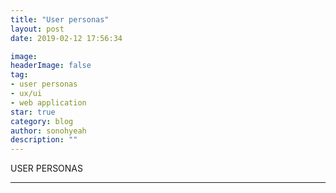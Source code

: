 ```yaml
---
title: "User personas"
layout: post
date: 2019-02-12 17:56:34

image: 
headerImage: false
tag:
- user personas
- ux/ui
- web application
star: true
category: blog
author: sonohyeah
description: ""
---
```



<p>USER PERSONAS</p>

<p id="user"></p>
<script type="text/javascript" src="{{site.url}}/src/tabletop.min.js"></script>
<script type="text/javascript" src="{{site.url}}/src/backbone.tabletopSync.js"></script>
<script type="text/javascript" src="{{site.url}}/src/tabletop.js"></script>
<script src='https://cdnjs.cloudflare.com/ajax/libs/tabletop.js/1.5.1/tabletop.min.js'></script>
<script type="text/javascript">
	var public_spreadsheet_url = 'https://docs.google.com/spreadsheets/d/174dAQ7i_oVDHQkbLck_kR8DFtEGGOvUzLSWCY-MNG_Q/edit?usp=sharing';


	function init() {
		Tabletop.init( { key: public_spreadsheet_url,
			callback: showInfo,
			simpleSheet: true } );
	}

	window.addEventListener('DOMContentLoaded', init);

	function showInfo(data) {
        for (var i = 0; i <= data.length; i++) {
        	document.getElementById("user").innerHTML += "<br>"+(i+1) + "- <strong>" + ": </strong> <br><br>"+
        	"<table border = '1'>" +
        	'<tr>' +
        	'<th>'+[data[i].Name]+'</th>' +
        	'<td rowspan = "2">'+"Wants & Needs <br><br>"+[data[i].Wants_Needs]+'</th>' +
        	'<td rowspan = "2">'+"Frustrations <br><br>"+[data[i].Frustrations]+'</th>' +
        	'</tr>' +
        	'<tr>' +
        	'<td>'+"Demographics <br><br>"+"Age: "+[data[i].Age]+"<br>Sex: "+[data[i].Sex]+"<br>"+[data[i].Bio]+'</td>' +
        	'</tr>' +
        	'<td>'+[data[i].Tools]+'</td>' +
        	'<td>'+"Favorite Brands <br><br>"+[data[i].Brands]+'</td>' +
        	'<td>'+"Tech skill <br><br>"+[data[i].Tech_skill]+'</td>' +
        	'</tr>'
        };

		console.log(data);
	}       

</script>

---
